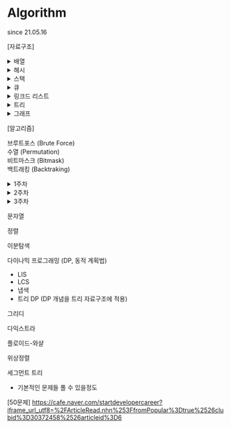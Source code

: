 # Algorithm
since 21.05.16

[자료구조]

<details>
<summary>배열</summary>
<div markdown="1">
- https://leetcode.com/problems/container-with-most-water/ </br>
- https://leetcode.com/problems/search-insert-position/ </br>
- https://leetcode.com/problems/maximum-subarray/ </br>
- https://leetcode.com/problems/combination-sum/
</div>
</details>

<details>
<summary>해시</summary>
<div markdown="1">
- https://programmers.co.kr/learn/courses/30/parts/12077 </br>
- https://programmers.co.kr/learn/courses/30/lessons/42576 </br>
- https://programmers.co.kr/learn/courses/30/lessons/42577 </br>
- https://programmers.co.kr/learn/courses/30/lessons/42578 </br>
- https://programmers.co.kr/learn/courses/30/lessons/42579
</div>
</details>

<details>
<summary>스택</summary>
<div markdown="1">
- https://leetcode.com/problems/make-the-string-great/ </br>
- https://leetcode.com/problems/valid-parentheses/ </br>
- https://leetcode.com/problems/next-greater-element-ii/ </br>
- https://leetcode.com/problems/next-greater-island-in-linked-list/
</div>
</details>

<details>
<summary>큐</summary>
<div markdown="1">
- https://leetcode.com/problems/task-scheduler/ </br>
- https://leetcode.com/problems/design-circular-queue/ </br>
- https://leetcode.com/problems/binary-tree-right-side-view/ </br>
- https://www.hackerrank.com/challenges/castle-on-the-grid/problem?h_l=interview&playlist_slugs%5B%5D%5B%5D=interview-preparation-kit&playlist_slugs%5B%5D%5B%5D=stacks-queues </br>
- https://www.hackerrank.com/challenges/largest-rectangle/problem?h_l=interview&playlist_slugs%5B%5D%5B%5D=interview-preparation-kit&playlist_slugs%5B%5D%5B%5D=stacks-queues
</div>
</details>
  
<details>
<summary>링크드 리스트</summary>
<div markdown="1">
- https://leetcode.com/problems/remove-duplicates-from-sorted-list/ </br>
- https://leetcode.com/problems/remove-duplicates-from-sorted-list-ii/ </br>
- https://leetcode.com/problems/linked-list-cycle/ </br>
- https://leetcode.com/problems/linked-list-cycle-ii/ </br>
- https://leetcode.com/problems/partition-list/ </br>
- https://leetcode.com/problems/reorder-list/
</div>
</details>

<details>
<summary>트리</summary>
<div markdown="1">
- 간단하게 트리 탐색문제가 많다. (트리에서 DFS/BFS) </br>
- 여기서 더 나아가면 DP 적용해야 하는 문제들 (여기까지만 할 줄 알아도 충분) </br>
- Binary Search Tree, Self Balanced Binary Search Tree </br>
- https://leetcode.com/problems/binary-tree-inorder-traversal/ </br>
- https://leetcode.com/problems/deepest-leaves-sum/ </br>
- https://leetcode.com/problems/maximum-depth-of-binary-tree/ </br>
- https://leetcode.com/problems/construct-binary-tree-from-preorder-and-inorder-traversal/ </br>
- https://leetcode.com/problems/validate-binary-search-tree/ </br>
- https://leetcode.com/problems/count-complete-tree-nodes/
</div>
</details>

<details>
<summary>그래프</summary>
<div markdown="1">
(1주) </br>
BFS </br>
- https://www.acmicpc.net/problem/2667 </br>
- https://www.acmicpc.net/problem/2178 </br>
- https://www.acmicpc.net/problem/14502 </br>

DFS
- https://www.acmicpc.net/problem/2667
- https://www.acmicpc.net/problem/2468 </br>

(2주) </br>
BFS
- https://www.acmicpc.net/problem/16236
- https://www.acmicpc.net/problem/2638 </br>

DFS
- https://www.acmicpc.net/problem/1987 </br>

(3주) </br>
BFS
- https://www.acmicpc.net/problem/2146 </br>

DFS
- https://www.acmicpc.net/problem/10026
- https://www.acmicpc.net/problem/16437 </br>
</div>
</details>

[알고리즘]


브루트포스 (Brute Force) </br>
수열 (Permutation) </br>
비트마스크 (Bitmask) </br>
백트래킹 (Backtraking) </br>
<details>
<summary>1주차</summary>
<div markdown="1">
- https://www.acmicpc.net/problem/10819 </br>
- https://www.acmicpc.net/workbook/view/2052 (N과 M 1 ~ 12번) </br>
- https://programmers.co.kr/learn/courses/30/parts/12230 (선택)
</div>
</details>

<details>
<summary>2주차</summary>
<div markdown="1">
  - https://www.acmicpc.net/problem/2798 </br>
  - https://www.acmicpc.net/problem/14889 </br>
  - https://www.acmicpc.net/problem/2661 </br>
</div>
</details>

<details>
<summary>3주차</summary>
<div markdown="1">
  - https://www.acmicpc.net/problem/14888 </br>
  - https://www.acmicpc.net/problem/15684 </br>
  - https://www.acmicpc.net/problem/15686 </br>
</div>
</details>

문자열

정렬

이분탐색

다이나믹 프로그래밍 (DP, 동적 계획법)
- LIS
- LCS
- 냅색
- 트리 DP (DP 개념을 트리 자료구조에 적용)

그리디

다익스트라

플로이드-와샬

위상정렬

세그먼트 트리
- 기본적인 문제들 풀 수 있을정도

[50문제]
https://cafe.naver.com/startdevelopercareer?iframe_url_utf8=%2FArticleRead.nhn%253FfromPopular%3Dtrue%2526clubid%3D30372458%2526articleid%3D6
